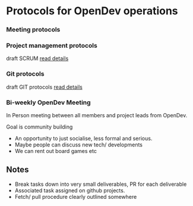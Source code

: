 # Protocols for OpenDev operations

### Meeting protocols

### Project management protocols
draft
SCRUM <a href="https://github.com/open-source-at-illinois/meeting-notes-opendev-fa23/blob/main/general/project-management.md"> read details </a>

### Git protocols
draft
GIT protocols <a href="https://github.com/open-source-at-illinois/meeting-notes-opendev-fa23/blob/main/general/git-protocols.md"> read details </a>
### Bi-weekly OpenDev Meeting
In Person meeting between all members and project leads from OpenDev.

Goal is community building 

- An opportunity to just socialise, less formal and serious.
- Maybe people can discuss new tech/ developments
- We can rent out board games etc


## Notes
- Break tasks down into very small deliverables, PR for each deliverable
- Associated task assigned on github projects.
- Fetch/ pull procedure clearly outlined somewhere

